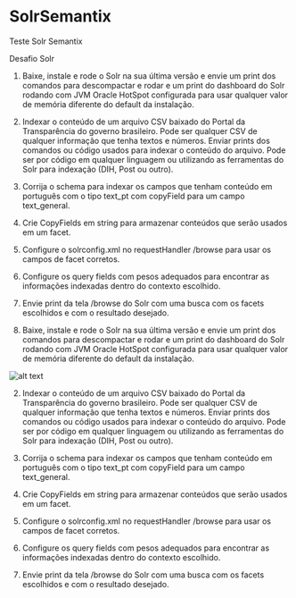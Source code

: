 # SolrSemantix
Teste Solr Semantix

Desafio Solr 

1. Baixe, instale e rode o Solr na sua última versão e envie um print dos comandos para descompactar e rodar e um print do dashboard do Solr rodando com JVM Oracle HotSpot configurada para usar qualquer valor de memória diferente do default da instalação. 

2. Indexar o conteúdo de um arquivo CSV baixado do Portal da Transparência do governo brasileiro. Pode ser qualquer CSV de qualquer informação que tenha textos e números. Enviar prints dos comandos ou código usados para indexar o conteúdo do arquivo. Pode ser por código em qualquer linguagem ou utilizando as ferramentas do Solr para indexação (DIH, Post ou outro). 

3. Corrija o schema para indexar os campos que tenham conteúdo em português com o tipo text_pt com copyField para um campo text_general. 

4. Crie CopyFields em string para armazenar conteúdos que serão usados em um facet. 

5. Configure o solrconfig.xml no requestHandler /browse para usar os campos de facet corretos. 
6. Configure os query fields com pesos adequados para encontrar as informações indexadas dentro do contexto escolhido. 

7. Envie print da tela /browse do Solr com uma busca com os facets escolhidos e com o resultado desejado. 



1. Baixe, instale e rode o Solr na sua última versão e envie um print dos comandos para descompactar e rodar e um print do dashboard do Solr rodando com JVM Oracle HotSpot configurada para usar qualquer valor de memória diferente do default da instalação. 

![alt text](http://url/to/img.png)


2. Indexar o conteúdo de um arquivo CSV baixado do Portal da Transparência do governo brasileiro. Pode ser qualquer CSV de qualquer informação que tenha textos e números. Enviar prints dos comandos ou código usados para indexar o conteúdo do arquivo. Pode ser por código em qualquer linguagem ou utilizando as ferramentas do Solr para indexação (DIH, Post ou outro). 

3. Corrija o schema para indexar os campos que tenham conteúdo em português com o tipo text_pt com copyField para um campo text_general. 

4. Crie CopyFields em string para armazenar conteúdos que serão usados em um facet. 

5. Configure o solrconfig.xml no requestHandler /browse para usar os campos de facet corretos. 
6. Configure os query fields com pesos adequados para encontrar as informações indexadas dentro do contexto escolhido. 

7. Envie print da tela /browse do Solr com uma busca com os facets escolhidos e com o resultado desejado. 
